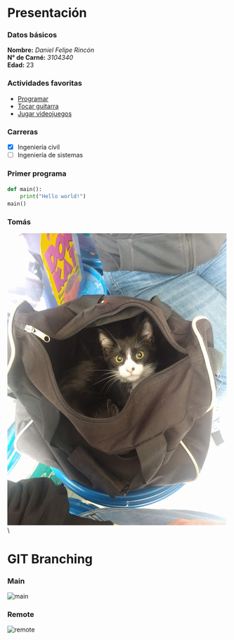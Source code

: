 # Presentación

### Datos básicos
**Nombre:**  *Daniel Felipe Rincón*\
**N° de Carné:**  *3104340*\
**Edad:** 23

### Actividades favoritas
* [Programar](https://en.wikipedia.org/wiki/Computer_programming)
* [Tocar guitarra](https://www.youtube.com/watch?v=9upNjd4lxMQ)
* [Jugar videojuegos](https://www.ea.com/es-es/games/apex-legends)

### Carreras
- [x] Ingeniería civil
- [ ] Ingeniería de sistemas

### Primer programa
```python
def main():
	print("Hello world!")
main()
```

### Tomás
![Tomás](cat.jpg)
\
\
# GIT Branching

### Main
![main](main.jpg)

### Remote
![remote](remote.jpg)
